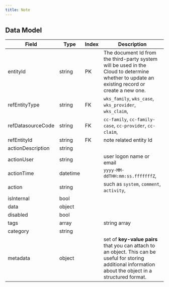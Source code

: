 ```yaml
---
title: Note
---
```


## Data Model

| Field             | Type     | Index | Description                                                                                                                                                 |
|-------------------|----------|-------|-------------------------------------------------------------------------------------------------------------------------------------------------------------|
| entityId          | string   | PK    | The document Id from the third-party system will be used in the Cloud to determine whether to update an existing record or create a new one.                |
| refEntityType     | string   | FK    | `wks_family`, `wks_case`, `wks_provider`, `wks_claim`,                                                                                                      |
| refDatasourceCode | string   | FK    | `cc-family`, `cc-family-case`, `cc-provider`, `cc-claim`,                                                                                                   |
| refEntityId       | string   | FK    | note related entity Id                                                                                                                                      | |
| actionDescription | string   |       |                                                                                                                                                             |
| actionUser        | string   |       | user logon name or email                                                                                                                                    |
| actionTime        | datetime |       | `yyyy-MM-ddTHH:mm:ss.fffffffZ`,                                                                                                                             |
| action            | string   |       | such as `system`, `comment`, `activity`,                                                                                                                    |
| isInternal        | bool     |       |                                                                                                                                                             |
| data              | object   |       |                                                                                                                                                             |
| disabled          | bool     |       |                                                                                                                                                             |
| tags              | array    |       | string array                                                                                                                                                |
| category          | string   |       |                                                                                                                                                             |
| metadata          | object   |       | set of **key-value pairs** that you can attach to an object. This can be useful for storing additional information about the object in a structured format. |
